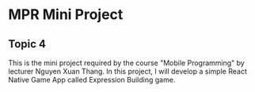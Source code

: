 # MPR Mini Project 
## Topic 4
This is the mini project required by the course "Mobile Programming" by lecturer Nguyen Xuan Thang. In this project, I will develop a simple React Native Game App called Expression Building game.
